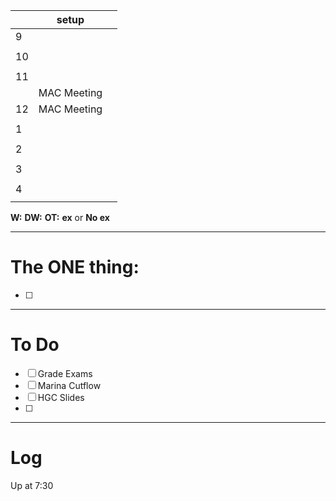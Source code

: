 
|     | setup       |     |
| --- | ----------- | --- |
| 9   |             |     |
|     |             |     |
| 10  |             |     |
|     |             |     |
| 11  |             |     |
|     | MAC Meeting |     |
| 12  | MAC Meeting |     |
|     |             |     |
| 1   |             |     |
|     |             |     |
| 2   |             |     |
|     |             |     |
| 3   |             |     |
|     |             |     |
| 4   |             |     |
|     |             |     |

**W:**
**DW:**
**OT:**
**ex** or **No ex**

---
# The ONE thing: 
- [ ] 

---
# To Do

- [ ] Grade Exams
- [ ] Marina Cutflow 
- [ ] HGC Slides
- [ ] 

---

# Log

Up at 7:30
